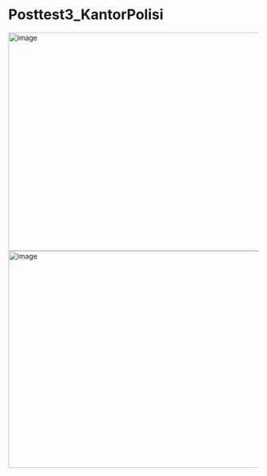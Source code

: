 # Posttest3_KantorPolisi











<img width="612" height="439" alt="image" src="https://github.com/user-attachments/assets/a9e546a3-c1e3-42f4-859a-f3684b1e3ec2" />





<img width="626" height="436" alt="image" src="https://github.com/user-attachments/assets/aaf5a72b-44c5-4ada-96f4-fa22244b20fe" />

